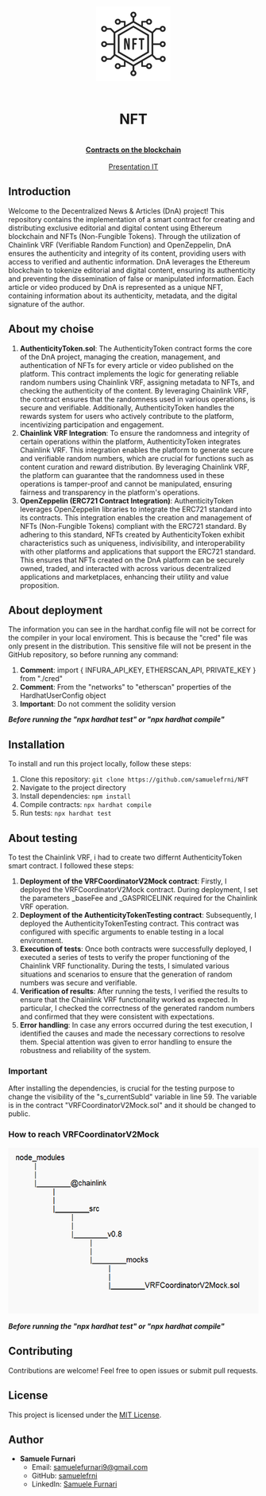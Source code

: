 <div align="center"><img src="./assets/nft-technology-line-icon-non-fungible-token-symbol-vector.png" width="150px"></div>
<br />
<div align="center">
  <h1 align="center">NFT</h1>

  <p align="center">
    <br />
    <a href="https://sepolia.etherscan.io/address/0x5ad32c033983b00e7367eb19230db467158cf4dc"><strong>Contracts on the blockchain</strong></a>
    <br />
    <br />
    <a href="./assets/Progetto Ethereum Advanced di Samuele Furnari.pdf">Presentation IT</a>
  </p>
</div>

## Introduction

Welcome to the Decentralized News & Articles (DnA) project! This repository contains the implementation of a smart contract for creating and distributing exclusive editorial and digital content using Ethereum blockchain and NFTs (Non-Fungible Tokens). Through the utilization of Chainlink VRF (Verifiable Random Function) and OpenZeppelin, DnA ensures the authenticity and integrity of its content, providing users with access to verified and authentic information. DnA leverages the Ethereum blockchain to tokenize editorial and digital content, ensuring its authenticity and preventing the dissemination of false or manipulated information. Each article or video produced by DnA is represented as a unique NFT, containing information about its authenticity, metadata, and the digital signature of the author.

## About my choise

1. **AuthenticityToken.sol**: The AuthenticityToken contract forms the core of the DnA project, managing the creation, management, and authentication of NFTs for every article or video published on the platform. This contract implements the logic for generating reliable random numbers using Chainlink VRF, assigning metadata to NFTs, and checking the authenticity of the content. By leveraging Chainlink VRF, the contract ensures that the randomness used in various operations, is secure and verifiable. Additionally, AuthenticityToken handles the rewards system for users who actively contribute to the platform, incentivizing participation and engagement.
3. **Chainlink VRF Integration**: To ensure the randomness and integrity of certain operations within the platform, AuthenticityToken integrates Chainlink VRF. This integration enables the platform to generate secure and verifiable random numbers, which are crucial for functions such as content curation and reward distribution. By leveraging Chainlink VRF, the platform can guarantee that the randomness used in these operations is tamper-proof and cannot be manipulated, ensuring fairness and transparency in the platform's operations.
4. **OpenZeppelin (ERC721 Contract Integration)**: AuthenticityToken leverages OpenZeppelin libraries to integrate the ERC721 standard into its contracts. This integration enables the creation and management of NFTs (Non-Fungible Tokens) compliant with the ERC721 standard. By adhering to this standard, NFTs created by AuthenticityToken exhibit characteristics such as uniqueness, indivisibility, and interoperability with other platforms and applications that support the ERC721 standard. This ensures that NFTs created on the DnA platform can be securely owned, traded, and interacted with across various decentralized applications and marketplaces, enhancing their utility and value proposition.

## About deployment

The information you can see in the hardhat.config file will not be correct for the compiler in your local enviroment. This is because the "cred" file was only present in the distribution. This sensitive file will not be present in the GitHub repository, so before running any command:

1. **Comment**: import { INFURA_API_KEY, ETHERSCAN_API, PRIVATE_KEY } from "./cred"
2. **Comment**: From the "networks" to "etherscan" properties of the HardhatUserConfig object
3. **Important**: Do not comment the solidity version

**_Before running the "npx hardhat test" or "npx hardhat compile"_**

## Installation

To install and run this project locally, follow these steps:

1. Clone this repository: `git clone https://github.com/samuelefrni/NFT`
2. Navigate to the project directory
3. Install dependencies: `npm install`
4. Compile contracts: `npx hardhat compile`
5. Run tests: `npx hardhat test`

## About testing

To test the Chainlink VRF, i had to create two differnt AuthenticityToken smart contract. I followed these steps:

1. **Deployment of the VRFCoordinatorV2Mock contract**: Firstly, I deployed the VRFCoordinatorV2Mock contract. During deployment, I set the parameters _baseFee and _GASPRICELINK required for the Chainlink VRF operation.
2. **Deployment of the AuthenticityTokenTesting contract**: Subsequently, I deployed the AuthenticityTokenTesting contract. This contract was configured with specific arguments to enable testing in a local environment.
3. **Execution of tests**: Once both contracts were successfully deployed, I executed a series of tests to verify the proper functioning of the Chainlink VRF functionality. During the tests, I simulated various situations and scenarios to ensure that the generation of random numbers was secure and verifiable.
4. **Verification of results**: After running the tests, I verified the results to ensure that the Chainlink VRF functionality worked as expected. In particular, I checked the correctness of the generated random numbers and confirmed that they were consistent with expectations.
5. **Error handling**: In case any errors occurred during the test execution, I identified the causes and made the necessary corrections to resolve them. Special attention was given to error handling to ensure the robustness and reliability of the system.

### Important

After installing the dependencies, is crucial for the testing purpose to change the visibility of the "s_currentSubId" variable in line 59. The variable is in the contract "VRFCoordinatorV2Mock.sol" and it should be changed to public. 

### How to reach VRFCoordinatorV2Mock

<div align="left"><img src="./assets/Filestructure.png"></div>

**_Before running the "npx hardhat test" or "npx hardhat compile"_**

## Contributing

Contributions are welcome! Feel free to open issues or submit pull requests.

## License

This project is licensed under the [MIT License](https://opensource.org/licenses/MIT).

## Author

- **Samuele Furnari**
  - Email: samuelefurnari9@gmail.com
  - GitHub: [samuelefrni](https://github.com/samuelefrni)
  - LinkedIn: [Samuele Furnari](https://www.linkedin.com/in/samuele-furnari-a37567220/)
